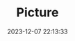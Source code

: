 ---
weight: 1
images:
- /images/edited/79.jpeg
title: Picture
date: 2023-12-07 22:13:33
tags:
- luminar
- work
---